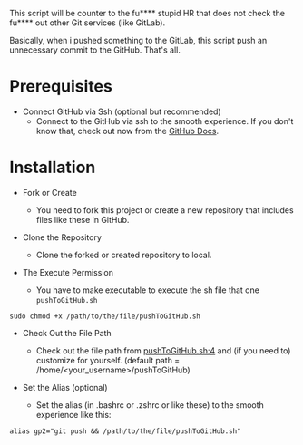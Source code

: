 This script will be counter to the fu**** stupid HR that does not check the fu**** out other Git services (like GitLab).

Basically, when i pushed something to the GitLab, this script push an unnecessary commit to the GitHub. That's all.

# Prerequisites

- Connect GitHub via Ssh (optional but recommended)
  - Connect to the GitHub via ssh to the smooth experience. If you don't know that, check out now from the [GitHub Docs](https://docs.github.com/en/authentication/connecting-to-github-with-ssh).

# Installation

- Fork or Create
  - You need to fork this project or create a new repository that includes files like these in GitHub.

- Clone the Repository
  - Clone the forked or created repository to local.

- The Execute Permission
  - You have to make executable to execute the sh file that one `pushToGitHub.sh`

```
sudo chmod +x /path/to/the/file/pushToGitHub.sh
```

- Check Out the File Path
  - Check out the file path from [pushToGitHub.sh:4](https://github.com/emretepedev/pushToGitHub/blob/master/pushToGitHub.sh#L4) and (if you need to) customize for yourself. (default path = /home/<your_username>/pushToGitHub)

- Set the Alias (optional)
  - Set the alias (in .bashrc or .zshrc or like these) to the smooth experience like this:

```
alias gp2="git push && /path/to/the/file/pushToGitHub.sh"
```
